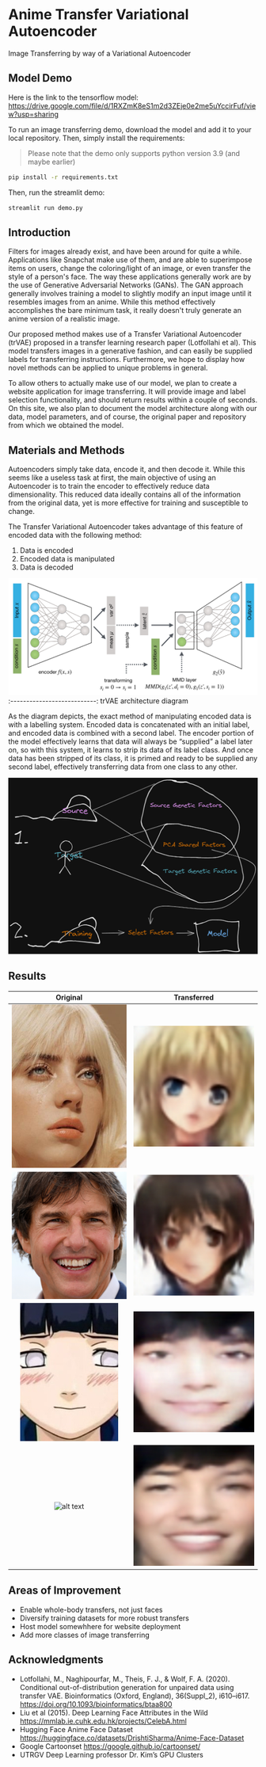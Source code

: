 # Anime Transfer Variational Autoencoder

Image Transferring by way of a Variational Autoencoder

## Model Demo

Here is the link to the tensorflow model: https://drive.google.com/file/d/1RXZmK8eS1m2d3ZEje0e2me5uYccirFuf/view?usp=sharing

To run an image transferring demo, download the model and add it to your local repository. Then, simply install the requirements:

> Please note that the demo only supports python version 3.9 (and maybe earlier)

```bash
pip install -r requirements.txt
```

Then, run the streamlit demo:

```bash
streamlit run demo.py
```

## Introduction

Filters for images already exist, and have been around for quite a while. Applications like Snapchat make use of them, and are able to superimpose items on users, change the coloring/light of an image, or even transfer the style of a person's face. The way these applications generally work are by the use of Generative Adversarial Networks (GANs). The GAN approach generally involves training a model to slightly modify an input image until it resembles images from an anime. While this method effectively accomplishes the bare minimum task, it really doesn't truly generate an anime version of a realistic image.

Our proposed method makes use of a Transfer Variational Autoencoder (trVAE) proposed in a transfer learning research paper (Lotfollahi et al). This model transfers images in a generative fashion, and can easily be supplied labels for transferring instructions. Furthermore, we hope to display how novel methods can be applied to unique problems in general.

To allow others to actually make use of our model, we plan to create a website application for image transferring. It will provide image and label selection functionality, and should return results within a couple of seconds. On this site, we also plan to document the model architecture along with our data, model parameters, and of course, the original paper and repository from which we obtained the model.

## Materials and Methods

Autoencoders simply take data, encode it, and then decode it. While this seems like a useless task at first, the main objective of using an Autoencoder is to train the encoder to effectively reduce data dimensionality. This reduced data ideally contains all of the information from the original data, yet is more effective for training
and susceptible to change.

The Transfer Variational Autoencoder takes advantage of this feature of encoded data with the following method:

1. Data is encoded
2. Encoded data is manipulated
3. Data is decoded

![alt text](https://github.com/Kalamojo/Anime-TrVAE/blob/main/images/diagram.png?raw=true)
:---------------------------:
trVAE architecture diagram

As the diagram depicts, the exact method of manipulating encoded data is with a labelling system. Encoded data is concatenated with an initial label, and encoded data is combined with a second label. The encoder portion of the model effectively learns that data will always be “supplied” a label later on, so with this system, it learns to strip its data of its label class. And once data has been stripped of its class, it is primed and ready to be supplied any second label, effectively transferring data from one class to any other.

![alt text](https://github.com/Kalamojo/Anime-TrVAE/blob/main/images/transfer_learning_visialization.png?raw=true)

## Results

Original         |  Transferred
:---------------------------:|:---------------------------:
![alt text](https://github.com/Kalamojo/Anime-TrVAE/blob/main/images/female_real_org.jpg?raw=true) | ![alt text](https://github.com/Kalamojo/Anime-TrVAE/blob/main/images/female_anime_transfer.jpg?raw=true)
![alt text](https://github.com/Kalamojo/Anime-TrVAE/blob/main/images/male_real_org.png?raw=true) | ![alt text](https://github.com/Kalamojo/Anime-TrVAE/blob/main/images/male_anime_transfer.jpg?raw=true)
![alt text](https://github.com/Kalamojo/Anime-TrVAE/blob/main/images/female_anime_org.jpg?raw=true) | ![alt text](https://github.com/Kalamojo/Anime-TrVAE/blob/main/images/female_real_transfer.jpg?raw=true)
![alt text](https://github.com/Kalamojo/Anime-TrVAE/blob/main/images/male_anime_org.jpg?raw=true) | ![alt text](https://github.com/Kalamojo/Anime-TrVAE/blob/main/images/male_real_transfer.jpg?raw=true)

## Areas of Improvement

- Enable whole-body transfers, not just faces
- Diversify training datasets for more robust transfers
- Host model somewhhere for website deployment
- Add more classes of image transferring

## Acknowledgments

- Lotfollahi, M., Naghipourfar, M., Theis, F. J., & Wolf, F. A. (2020). Conditional out-of-distribution generation for unpaired data using transfer VAE. Bioinformatics (Oxford, England), 36(Suppl_2), i610–i617. https://doi.org/10.1093/bioinformatics/btaa800
- Liu et al (2015). Deep Learning Face Attributes in the Wild https://mmlab.ie.cuhk.edu.hk/projects/CelebA.html
- Hugging Face Anime Face Dataset https://huggingface.co/datasets/DrishtiSharma/Anime-Face-Dataset
- Google Cartoonset https://google.github.io/cartoonset/
- UTRGV Deep Learning professor Dr. Kim’s GPU Clusters
